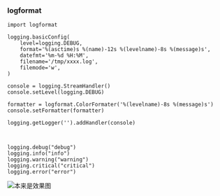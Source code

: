 ### logformat

```
import logformat

logging.basicConfig(
    level=logging.DEBUG,
    format='%(asctime)s %(name)-12s %(levelname)-8s %(message)s',
    datefmt='%m-%d %H:%M',
    filename='/tmp/xxxx.log',
    filemode='w',
)

console = logging.StreamHandler()
console.setLevel(logging.DEBUG)

formatter = logformat.ColorFormater('%(levelname)-8s %(message)s')
console.setFormatter(formatter)

logging.getLogger('').addHandler(console)



logging.debug("debug")
logging.info("info")
logging.warning("warning")
logging.critical("critical")
logging.error("error")

```

![本来是效果图](http://1-im.guokr.com/Wa3clBaqG5OB6Vv-BeYBlqvzAibfhzlwDyDKFOCMzDwRAwAAzwAAAFBO.png)
